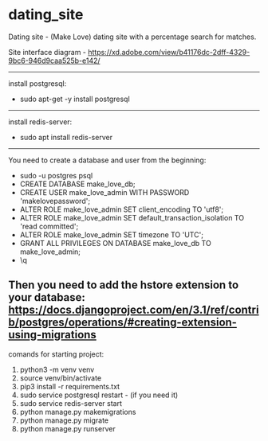 # dating_site
Dating site - (Make Love)
dating site with a percentage search for matches.

Site interface diagram - https://xd.adobe.com/view/b41176dc-2dff-4329-9bc6-946d9caa525b-e142/

---------------------------
install postgresql:
- sudo apt-get -y install postgresql
---------------------------
install redis-server:
- sudo apt install redis-server
---------------------------
You need to create a database and user from the beginning:
- sudo -u postgres psql
- CREATE DATABASE make_love_db;
- CREATE USER make_love_admin WITH PASSWORD 'makelovepassword';
- ALTER ROLE make_love_admin SET client_encoding TO 'utf8';
- ALTER ROLE make_love_admin SET default_transaction_isolation TO 'read committed';
- ALTER ROLE make_love_admin SET timezone TO 'UTC';
- GRANT ALL PRIVILEGES ON DATABASE make_love_db TO make_love_admin;
- \q

Then you need to add the hstore extension to your database:
https://docs.djangoproject.com/en/3.1/ref/contrib/postgres/operations/#creating-extension-using-migrations
---------------------------
comands for starting project:
1. python3 -m venv venv
2. source venv/bin/activate
3. pip3 install -r requirements.txt
4. sudo service postgresql restart - (if you need it)
5. sudo service redis-server start
6. python manage.py makemigrations
7. python manage.py migrate
8. python manage.py runserver
